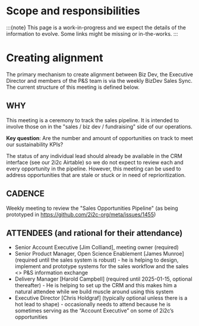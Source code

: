 # Scope and responsibilities

:::{note}
This page is a work-in-progress and we expect the details of the information to evolve. Some links might be missing or in-the-works.
:::

# Creating alignment
The primary mechanism to create alignment between Biz Dev, the Executive Director and members of the P&S team is via the weekly BizDev Sales Sync.
The current structure of this meeting is defined below.

## WHY
This meeting is a ceremony to track the sales pipeline. It is intended to involve those on in the "sales / biz dev / fundraising" side of our operations. 

**Key question**: Are the number and amount of opportunities on track to meet our sustainability KPIs?  

The status of any individual lead should already be available in the CRM interface (see our 2i2c Airtable) so we do not expect to review each and every opportunity in the pipeline. However, this meeting can be used to address opportunities that are stale or stuck or in need of reprioritization.

## CADENCE
Weekly meeting to review the "Sales Opportunities Pipeline" (as being prototyped in https://github.com/2i2c-org/meta/issues/1455)

## ATTENDEES (and rational for their attendance)
- Senior Account Executive [Jim Colliand], meeting owner (required)
- Senior Product Manager, Open Science Enablement [James Munroe] (required until the sales system is robust) - he is helping to design, implement and prototype systems for the sales workflow and the sales <> P&S information exchange
- Delivery Manager [Harold Campbell] (required until 2025-01-15, optional thereafter) - He is helping to set up the CRM and this makes him a natural attendee while we build muscle around using this system
- Executive Director [Chris Holdgraf] (typically optional unless there is a hot lead to shape) - occasionally needs to attend because he is sometimes serving as the “Account Executive” on some of 2i2c’s opportunities
